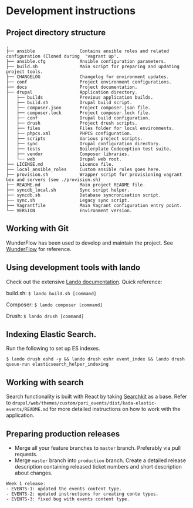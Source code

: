 # Development instructions
 
## Project directory structure
    .
    ├── ansible                 Contains ansible roles and related configuration (Cloned during  'vagrant up'.
    ├── ansible.cfg             Ansible configuration parameters.
    ├── build.sh                Main script for preparing and updating project tools.
    ├── CHANGELOG               Changelog for environment updates.
    ├── conf                    Project environment configurations.
    ├── docs                    Project documentation.
    ├── drupal                  Application directory.
    │   ├── builds              Previous application builds.
    │   ├── build.sh            Drupal build script.
    │   ├── composer.json       Project composer.json file.
    │   ├── composer.lock       Project composer.lock file.
    │   ├── conf                Drupal build configuration.
    │   ├── drush               Project drush scripts.
    │   ├── files               Files folder for local environments.
    │   ├── phpcs.xml           PHPCS configuration.
    │   ├── scripts             Various project scripts.
    │   ├── sync                Drupal configuration directory.
    │   ├── tests               Boilerplate Codeception test suite.
    │   ├── vendor              Composer libraries.
    │   └── web                 Drupal web root.
    ├── LICENSE.md              Licence file.
    ├── local_ansible_roles     Custom ansible roles goes here.
    ├── provision.sh            Wrapper script for provisioning vagrant box and servers (see ./provision.sh)
    ├── README.md               Main project README file.
    ├── syncdb_local.sh         Sync script helper.
    ├── syncdb.sh               Database syncronisation script. 
    ├── sync.sh                 Legacy sync script.
    ├── Vagrantfile             Main Vagrant configuration entry point.
    └── VERSION                 Environment version. 
 

## Working with Git

WunderFlow has been used to develop and maintain the project. See [WunderFlow](http://wunderkraut.github.io/WunderFlow) for reference.

## Using development tools with lando

Check out the extensive [Lando documentation](https://docs.devwithlando.io/tutorials/drupal8.html). Quick reference:

build.sh: ```$ lando build.sh [command]```

Composer: ```$ lando composer [command]```

Drush: ```$ lando drush [command]```

## Indexing Elastic Search.

Run the following to set up ES indexes.

`$ lando drush eshd -y && lando drush eshr event_index && lando drush queue-run elasticsearch_helper_indexing`
 
## Working with search

Search functionality is built with React by taking [Searchkit](http://www.searchkit.co/) as a base. Refer to `drupal/web/themes/custom/pori_events/dist/kada-elastic-events/README.md` for more detailed instructions on how to work with the application. 
 
## Preparing production releases

- Merge all your feature branches to `master` branch. Preferably via pull requests.
- Merge `master` branch into `production` branch. Create a detailed release description containing released ticket numbers and short description about changes.

```
Week 1 release:
- EVENTS-1: updated the events content type.
- EVENTS-2: updated instructions for creating conte types.
- EVENTS-3: fixed bug with events content type.
```
